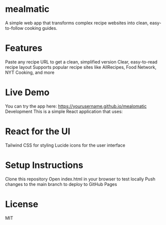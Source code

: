 # mealmatic
A simple web app that transforms complex recipe websites into clean, easy-to-follow cooking guides.

# Features

Paste any recipe URL to get a clean, simplified version
Clear, easy-to-read recipe layout
Supports popular recipe sites like AllRecipes, Food Network, NYT Cooking, and more

# Live Demo
You can try the app here: https://yourusername.github.io/mealomatic
Development
This is a simple React application that uses:

# React for the UI
Tailwind CSS for styling
Lucide icons for the user interface

# Setup Instructions

Clone this repository
Open index.html in your browser to test locally
Push changes to the main branch to deploy to GitHub Pages

# License
MIT

